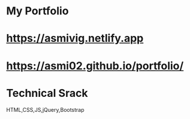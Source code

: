 # My Portfolio
# https://asmivig.netlify.app
# https://asmi02.github.io/portfolio/

# Technical Srack
HTML,CSS,JS,jQuery,Bootstrap
